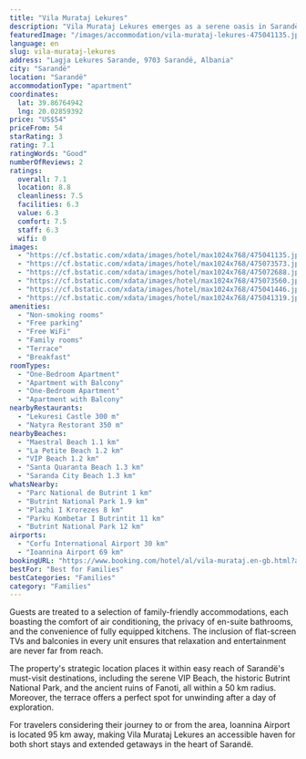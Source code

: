```yaml
---
title: "Vila Murataj Lekures"
description: "Vila Murataj Lekures emerges as a serene oasis in Sarandë, offering a tranquil retreat just a stone's throw away from the pristine shores of Maestral Beach and La Petite Beach."
featuredImage: "/images/accommodation/vila-murataj-lekures-475041135.jpg"
language: en
slug: vila-murataj-lekures
address: "Lagja Lekures Sarande, 9703 Sarandë, Albania"
city: "Sarandë"
location: "Sarandë"
accommodationType: "apartment"
coordinates:
  lat: 39.86764942
  lng: 20.02859392
price: "US$54"
priceFrom: 54
starRating: 3
rating: 7.1
ratingWords: "Good"
numberOfReviews: 2
ratings:
  overall: 7.1
  location: 8.8
  cleanliness: 7.5
  facilities: 6.3
  value: 6.3
  comfort: 7.5
  staff: 6.3
  wifi: 0
images:
  - "https://cf.bstatic.com/xdata/images/hotel/max1024x768/475041135.jpg?k=f5d21c369f37014f8962c4a154c558ed4331bc17aacd8683db365de190380002&o=&hp=1"
  - "https://cf.bstatic.com/xdata/images/hotel/max1024x768/475073573.jpg?k=43be3927c26b4c6067f3a3b3ad92cd6f78399c37630e429c29cf054c76591953&o=&hp=1"
  - "https://cf.bstatic.com/xdata/images/hotel/max1024x768/475072688.jpg?k=77ec469db155c67dddacfb6edbddf15dc590a0b423fccaf91360e38f85af6660&o=&hp=1"
  - "https://cf.bstatic.com/xdata/images/hotel/max1024x768/475073560.jpg?k=b1b17d6c7ca6d0a11c56c306ce242237a7f6e2ab2963d73c51a87adc93fa9911&o=&hp=1"
  - "https://cf.bstatic.com/xdata/images/hotel/max1024x768/475041446.jpg?k=4090bc682ebc007e5d567101fc522c238f34c6a75d9d0f5a25edfab5686fb93b&o=&hp=1"
  - "https://cf.bstatic.com/xdata/images/hotel/max1024x768/475041319.jpg?k=72ae81ad461e0aa566833b8a84591d23c92067d97b1ab7ae13933ccaea6a489a&o=&hp=1"
amenities:
  - "Non-smoking rooms"
  - "Free parking"
  - "Free WiFi"
  - "Family rooms"
  - "Terrace"
  - "Breakfast"
roomTypes:
  - "One-Bedroom Apartment"
  - "Apartment with Balcony"
  - "One-Bedroom Apartment"
  - "Apartment with Balcony"
nearbyRestaurants:
  - "Lekuresi Castle 300 m"
  - "Natyra Restorant 350 m"
nearbyBeaches:
  - "Maestral Beach 1.1 km"
  - "La Petite Beach 1.2 km"
  - "VIP Beach 1.2 km"
  - "Santa Quaranta Beach 1.3 km"
  - "Saranda City Beach 1.3 km"
whatsNearby:
  - "Parc National de Butrint 1 km"
  - "Butrint National Park 1.9 km"
  - "Plazhi I Krorezes 8 km"
  - "Parku Kombetar I Butrintit 11 km"
  - "Butrint National Park 12 km"
airports:
  - "Corfu International Airport 30 km"
  - "Ioannina Airport 69 km"
bookingURL: "https://www.booking.com/hotel/al/vila-murataj.en-gb.html?aid=8035640"
bestFor: "Best for Families"
bestCategories: "Families"
category: "Families"
---
```


Guests are treated to a selection of family-friendly accommodations, each boasting the comfort of air conditioning, the privacy of en-suite bathrooms, and the convenience of fully equipped kitchens. The inclusion of flat-screen TVs and balconies in every unit ensures that relaxation and entertainment are never far from reach.

The property's strategic location places it within easy reach of Sarandë's must-visit destinations, including the serene VIP Beach, the historic Butrint National Park, and the ancient ruins of Fanoti, all within a 50 km radius. Moreover, the terrace offers a perfect spot for unwinding after a day of exploration.

For travelers considering their journey to or from the area, Ioannina Airport is located 95 km away, making Vila Murataj Lekures an accessible haven for both short stays and extended getaways in the heart of Sarandë.